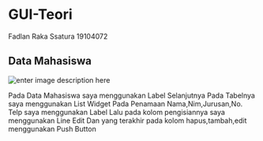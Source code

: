 # GUI-Teori

Fadlan Raka Ssatura
19104072

## Data Mahasiswa
![enter image description here](https://i.ibb.co/WfQyGws/tugas2.png)

Pada Data Mahasiswa saya menggunakan Label
Selanjutnya Pada Tabelnya saya menggunakan List Widget
Pada Penamaan Nama,Nim,Jurusan,No. Telp saya menggunakan Label
Lalu pada kolom pengisiannya saya menggunakan Line Edit
Dan yang terakhir pada kolom hapus,tambah,edit menggunakan Push Button
